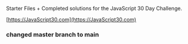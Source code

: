 ﻿Starter Files + Completed solutions for the JavaScript 30 Day Challenge.

[https://JavaScript30.com](https://JavaScript30.com)

### changed master branch to main
